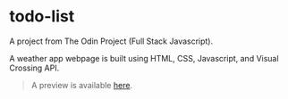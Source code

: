 # todo-list

A project from The Odin Project (Full Stack Javascript).

A weather app webpage is built using HTML, CSS, Javascript, and Visual Crossing API.

> A preview is available [here](http://frarosset.github.io/weather-app).
